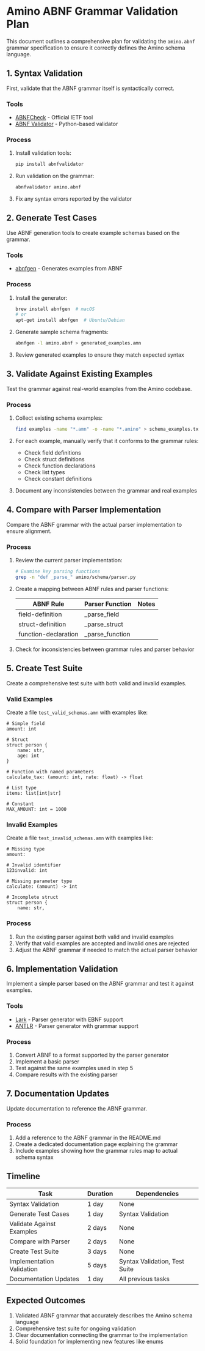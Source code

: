 # Amino ABNF Grammar Validation Plan

This document outlines a comprehensive plan for validating the `amino.abnf` grammar specification to ensure it correctly defines the Amino schema language.

## 1. Syntax Validation

First, validate that the ABNF grammar itself is syntactically correct.

### Tools
- [ABNFCheck](https://tools.ietf.org/tools/abnfcheck/) - Official IETF tool
- [ABNF Validator](https://github.com/nscaife/abnfvalidator) - Python-based validator

### Process
1. Install validation tools:
   ```bash
   pip install abnfvalidator
   ```

2. Run validation on the grammar:
   ```bash
   abnfvalidator amino.abnf
   ```

3. Fix any syntax errors reported by the validator

## 2. Generate Test Cases

Use ABNF generation tools to create example schemas based on the grammar.

### Tools
- [abnfgen](https://github.com/nbarrientos/abnfgen) - Generates examples from ABNF

### Process
1. Install the generator:
   ```bash
   brew install abnfgen  # macOS
   # or
   apt-get install abnfgen  # Ubuntu/Debian
   ```

2. Generate sample schema fragments:
   ```bash
   abnfgen -l amino.abnf > generated_examples.amn
   ```

3. Review generated examples to ensure they match expected syntax

## 3. Validate Against Existing Examples

Test the grammar against real-world examples from the Amino codebase.

### Process
1. Collect existing schema examples:
   ```bash
   find examples -name "*.amn" -o -name "*.amino" > schema_examples.txt
   ```

2. For each example, manually verify that it conforms to the grammar rules:
   - Check field definitions
   - Check struct definitions
   - Check function declarations
   - Check list types
   - Check constant definitions

3. Document any inconsistencies between the grammar and real examples

## 4. Compare with Parser Implementation

Compare the ABNF grammar with the actual parser implementation to ensure alignment.

### Process
1. Review the current parser implementation:
   ```bash
   # Examine key parsing functions
   grep -n "def _parse_" amino/schema/parser.py
   ```

2. Create a mapping between ABNF rules and parser functions:

   | ABNF Rule | Parser Function | Notes |
   |-----------|-----------------|-------|
   | field-definition | _parse_field | |
   | struct-definition | _parse_struct | |
   | function-declaration | _parse_function | |

3. Check for inconsistencies between grammar rules and parser behavior

## 5. Create Test Suite

Create a comprehensive test suite with both valid and invalid examples.

### Valid Examples
Create a file `test_valid_schemas.amn` with examples like:
```
# Simple field
amount: int

# Struct
struct person {
    name: str,
    age: int
}

# Function with named parameters
calculate_tax: (amount: int, rate: float) -> float

# List type
items: list[int|str]

# Constant
MAX_AMOUNT: int = 1000
```

### Invalid Examples
Create a file `test_invalid_schemas.amn` with examples like:
```
# Missing type
amount:

# Invalid identifier
123invalid: int

# Missing parameter type
calculate: (amount) -> int

# Incomplete struct
struct person {
    name: str,
```

### Process
1. Run the existing parser against both valid and invalid examples
2. Verify that valid examples are accepted and invalid ones are rejected
3. Adjust the ABNF grammar if needed to match the actual parser behavior

## 6. Implementation Validation

Implement a simple parser based on the ABNF grammar and test it against examples.

### Tools
- [Lark](https://github.com/lark-parser/lark) - Parser generator with EBNF support
- [ANTLR](https://www.antlr.org/) - Parser generator with grammar support

### Process
1. Convert ABNF to a format supported by the parser generator
2. Implement a basic parser
3. Test against the same examples used in step 5
4. Compare results with the existing parser

## 7. Documentation Updates

Update documentation to reference the ABNF grammar.

### Process
1. Add a reference to the ABNF grammar in the README.md
2. Create a dedicated documentation page explaining the grammar
3. Include examples showing how the grammar rules map to actual schema syntax

## Timeline

| Task | Duration | Dependencies |
|------|----------|--------------|
| Syntax Validation | 1 day | None |
| Generate Test Cases | 1 day | Syntax Validation |
| Validate Against Examples | 2 days | None |
| Compare with Parser | 2 days | None |
| Create Test Suite | 3 days | None |
| Implementation Validation | 5 days | Syntax Validation, Test Suite |
| Documentation Updates | 1 day | All previous tasks |

## Expected Outcomes

1. Validated ABNF grammar that accurately describes the Amino schema language
2. Comprehensive test suite for ongoing validation
3. Clear documentation connecting the grammar to the implementation
4. Solid foundation for implementing new features like enums